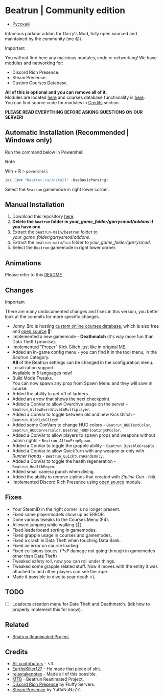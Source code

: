 # Beatrun | Community edition

* [Русский](./README_ru.md)

Infamous parkour addon for Garry's Mod, fully open sourced and maintained by the community (me 😞).

> [!IMPORTANT]
> You will not find here any malicious modules, code or networking! We have modules and networking for:
>
> * Discord Rich Presence.
> * Steam Presence.
> * Custom Courses Database.
>
> **All of this is optional and you can remove all of it.**\
> Modules are located [here](https://github.com/JonnyBro/beatrun/tree/main/lua/bin) and courses database functionality is [here](https://github.com/JonnyBro/beatrun/blob/main/beatrun/gamemodes/beatrun/gamemode/cl/CoursesDatabase.lua).\
> You can find source code for modules in [Credits](#credits) section.

**PLEASE READ EVERYTHING BEFORE ASKING QUESTIONS ON OUR SERVER!**

## Automatic Installation (Recommended | Windows only)

Run the command below in Powershell.
> [!NOTE]
> Win + R > `powershell`

```powershell
iex (iwr "beatrun.ru/install" -UseBasicParsing)
```
Select the `Beatrun` gamemode in right lower corner.

## Manual Installation

1. Download this repository [here](https://github.com/JonnyBro/beatrun/archive/refs/heads/master.zip).
2. **Delete the `beatrun` folder in *your_game_folder/garrysmod/addons* if you have one.**
3. Extract the `beatrun-main/beatrun` folder to *your_game_folder/garrysmod/addons*.
4. Extract the `beatrun-main/lua` folder to *your_game_folder/garrysmod*.
5. Select the `Beatrun` gamemode in right lower corner.

## Animations

Please refer to this [README](beatrun/README.md).

## Changes

> [!IMPORTANT]
> There are many undocumented changes and fixes in this version, you better look at the commits for more specific changes.

* Jonny_Bro is hosting [custom online courses database](https://courses.beatrun.ru), which is also free and [open source](https://github.com/relaxtakenotes/beatrun-courses-server/) 🤯!
* Implemented a new gamemode - **Deathmatch** (it's way more fun than Data Theft I promise).
* Implemented "Proper" Kick Glitch just like in [original ME](https://www.youtube.com/watch?v=zK5y3NBUStc).
* Added an in-game config menu - you can find it in the tool menu, in the *Beatrun* Category.\
**All** of the Beatrun settings can be changed in the configuration menu.
* Localization support.\
Available in 5 languages now!
* Build Mode Tweaks.\
You can now spawn any prop from Spawn Menu and they will save in course.
* Added the ability to get off of ladders.
* Added an arrow that shows the next checkpoint.
* Added a ConVar to allow Overdrive usage on the server - `Beatrun_AllowOverdriveInMultiplayer`.
* Added a ConVar to toggle between old and new Kick Glitch - `Beatrun_OldKickGlitch`.
* Added some ConVars to change HUD colors - `Beatrun_HUDTextColor`, `Beatrun_HUDCornerColor`, `Beatrun_HUDFloatingXPColor`.
* Added a ConVar to allow players to spawn props and weapons without admin rights - `Beatrun_AllowPropSpawn`.
* Added a ConVar to toggle the grapple ability - `Beatrun_DisableGrapple`.
* Added a ConVar to allow QuickTurn with any weapon or only with *Runner Hands* - `Beatrun_QuickturnHandsOnly`.
* Added a ConVar to toggle the heatlh regeneration - `Beatrun_HealthRegen`.
* Added small camera punch when diving.
* Added the ability to remove ziplines that created with *Zipline Gun* - `RMB`.
* Implemented Discord Rich Presence using [open source](#credits) module.

## Fixes

* Your SteamID in the right corner is no longer present.
* Fixed some playermodels show up as ERROR.
* Done various tweaks to the Courses Menu (F4).
* Allowed jumping while walking (🤷).
* Fixed leaderboard sorting in gamemodes.
* Fixed grapple usage in courses and gamemodes.
* Fixed a crash in Data Theft when touching Data Bank.
* Fixed an error on course loading.
* Fixed collisions issues. (PvP damage not going through in gamemodes other than Data Theft)
* Tweaked safety roll, now you can roll under things.
* Tweaked some grapple related stuff. Now it moves with the entity it was attached to and other players can see the rope.
* Made it possible to dive to your death =).

## TODO

* [ ] Loadouts creation menu for Data Theft and Deathmatch. (idk how to properly implement this for know).

## Related

* [Beatrun Reanimated Project](https://github.com/JonnyBro/beatrun-anims).

## Credits

* [All contributors](https://github.com/JonnyBro/beatrun/graphs/contributors) - <3.
* [EarthyKiller127](https://www.youtube.com/channel/UCiFqPwGo4x0J65xafIaECDQ) - He made that piece of shit.
* [relaxtakenotes](https://github.com/relaxtakenotes) - Made all of this possible.
* [MTB](https://www.youtube.com/@MTB396) - Beatrun Reanimated Project.
* [Discord Rich Presence](https://github.com/fluffy-servers/gmod-discord-rpc) by Fluffy Servers.
* [Steam Presence](https://github.com/YuRaNnNzZZ/gmcl_steamrichpresencer) by YuRaNnNzZZ.
